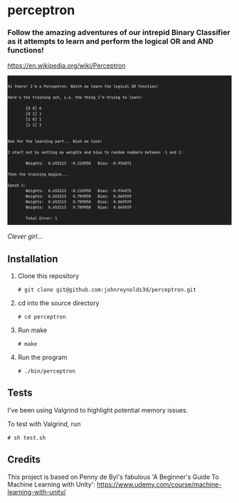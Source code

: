 # perceptron

### Follow the amazing adventures of our intrepid Binary Classifier as it attempts to learn and perform the logical OR and AND functions!

https://en.wikipedia.org/wiki/Perceptron

![Screenshot](/img/perceptron.webp?raw=true "")

*Clever girl...*

## Installation

  1. Clone this repository
     ```
     # git clone git@github.com:johnreynolds3d/perceptron.git
     ```
  2. cd into the source directory
     ```
     # cd perceptron
     ```
  3. Run make 
     ```
     # make 
     ```
  4. Run the program
     ```
     # ./bin/perceptron
     ```

## Tests

I've been using Valgrind to highlight potential memory issues. 

To test with Valgrind, run
```
# sh test.sh
```

## Credits
This project is based on Penny de Byl's fabulous 'A Beginner's Guide To Machine Learning with Unity': https://www.udemy.com/course/machine-learning-with-unity/
